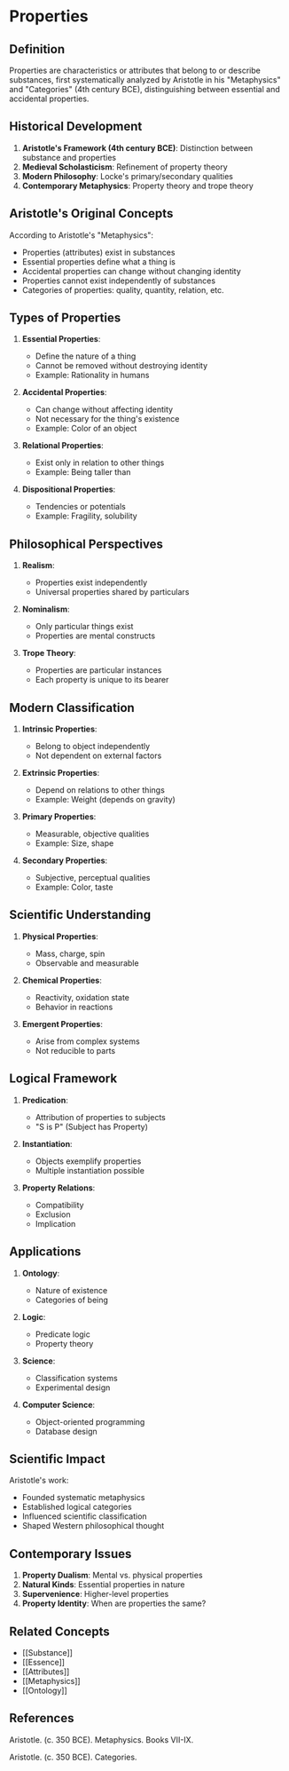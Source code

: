 # Properties

## Definition

Properties are characteristics or attributes that belong to or describe substances, first systematically analyzed by Aristotle in his "Metaphysics" and "Categories" (4th century BCE), distinguishing between essential and accidental properties.

## Historical Development

1. **Aristotle's Framework (4th century BCE)**: Distinction between substance and properties
2. **Medieval Scholasticism**: Refinement of property theory
3. **Modern Philosophy**: Locke's primary/secondary qualities
4. **Contemporary Metaphysics**: Property theory and trope theory

## Aristotle's Original Concepts

According to Aristotle's "Metaphysics":
- Properties (attributes) exist in substances
- Essential properties define what a thing is
- Accidental properties can change without changing identity
- Properties cannot exist independently of substances
- Categories of properties: quality, quantity, relation, etc.

## Types of Properties

1. **Essential Properties**:
   - Define the nature of a thing
   - Cannot be removed without destroying identity
   - Example: Rationality in humans

2. **Accidental Properties**:
   - Can change without affecting identity
   - Not necessary for the thing's existence
   - Example: Color of an object

3. **Relational Properties**:
   - Exist only in relation to other things
   - Example: Being taller than

4. **Dispositional Properties**:
   - Tendencies or potentials
   - Example: Fragility, solubility

## Philosophical Perspectives

1. **Realism**:
   - Properties exist independently
   - Universal properties shared by particulars

2. **Nominalism**:
   - Only particular things exist
   - Properties are mental constructs

3. **Trope Theory**:
   - Properties are particular instances
   - Each property is unique to its bearer

## Modern Classification

1. **Intrinsic Properties**:
   - Belong to object independently
   - Not dependent on external factors

2. **Extrinsic Properties**:
   - Depend on relations to other things
   - Example: Weight (depends on gravity)

3. **Primary Properties**:
   - Measurable, objective qualities
   - Example: Size, shape

4. **Secondary Properties**:
   - Subjective, perceptual qualities
   - Example: Color, taste

## Scientific Understanding

1. **Physical Properties**:
   - Mass, charge, spin
   - Observable and measurable

2. **Chemical Properties**:
   - Reactivity, oxidation state
   - Behavior in reactions

3. **Emergent Properties**:
   - Arise from complex systems
   - Not reducible to parts

## Logical Framework

1. **Predication**:
   - Attribution of properties to subjects
   - "S is P" (Subject has Property)

2. **Instantiation**:
   - Objects exemplify properties
   - Multiple instantiation possible

3. **Property Relations**:
   - Compatibility
   - Exclusion
   - Implication

## Applications

1. **Ontology**:
   - Nature of existence
   - Categories of being

2. **Logic**:
   - Predicate logic
   - Property theory

3. **Science**:
   - Classification systems
   - Experimental design

4. **Computer Science**:
   - Object-oriented programming
   - Database design

## Scientific Impact

Aristotle's work:
- Founded systematic metaphysics
- Established logical categories
- Influenced scientific classification
- Shaped Western philosophical thought

## Contemporary Issues

1. **Property Dualism**: Mental vs. physical properties
2. **Natural Kinds**: Essential properties in nature
3. **Supervenience**: Higher-level properties
4. **Property Identity**: When are properties the same?

## Related Concepts
- [[Substance]]
- [[Essence]]
- [[Attributes]]
- [[Metaphysics]]
- [[Ontology]]

## References

Aristotle. (c. 350 BCE). Metaphysics. Books VII-IX.

Aristotle. (c. 350 BCE). Categories.